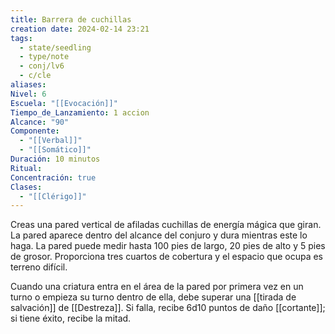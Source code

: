 ```yaml
---
title: Barrera de cuchillas
creation date: 2024-02-14 23:21
tags:
  - state/seedling
  - type/note
  - conj/lv6
  - c/cle
aliases: 
Nivel: 6
Escuela: "[[Evocación]]"
Tiempo_de_Lanzamiento: 1 accion
Alcance: "90"
Componente:
  - "[[Verbal]]"
  - "[[Somático]]"
Duración: 10 minutos
Ritual: 
Concentración: true
Clases:
  - "[[Clérigo]]"
---
```

Creas una pared vertical de afiladas cuchillas de energía mágica que giran. La pared aparece dentro del alcance del conjuro y dura mientras este lo haga. La pared puede medir hasta 100 pies de largo, 20 pies de alto y 5 pies de grosor. Proporciona tres cuartos de cobertura y el espacio que ocupa es terreno difícil.

Cuando una criatura entra en el área de la pared por primera vez en un turno o empieza su turno dentro de ella, debe superar una [[tirada de salvación]] de [[Destreza]]. Si falla, recibe 6d10 puntos de daño [[cortante]]; si tiene éxito, recibe la mitad.